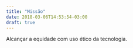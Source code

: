 ```yaml
---
title: "Missão"
date: 2018-03-06T14:53:54-03:00
draft: true
---
```


Alcançar a equidade com uso ético da tecnologia.

